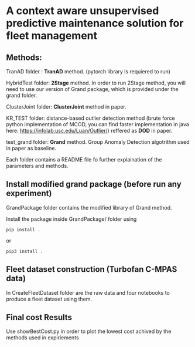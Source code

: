 # A context aware unsupervised predictive maintenance solution for fleet management

## Methods:
TranAD folder : **TranAD** method. (pytorch library is requiered to run)

HybridTest folder: **2Stage** method. In order to run 2Stage method, you will need to use our version of Grand package, which is provided under the grand folder.

ClusterJoint folder: **ClusterJoint** method in paper.

KR_TEST folder: distance-based outlier detection method (brute force python implementation of MCOD, you can find faster implementation in java here: https://infolab.usc.edu/Luan/Outlier/) reffered as **DOD** in paper.

test_grand folder: **Grand** method. Group Anomaly Detection algotrithm used in paper as baseline.

Each folder contains a README file fo further explaination of the parameters and methods.

## Install modified grand package (before run any experiment)

GrandPackage folder contains the modified library of Grand method.

Install the package inside GrandPackage/ folder using 
```
pip install .
```
or 
```
pip3 install .
```

## Fleet dataset construction (Turbofan C-MPAS data)

In CreateFleetDataset folder are the raw data and four notebooks to produce a fleet dataset using them.

## Final cost Results

Use showBestCost.py in order to plot the lowest cost achived by the methods used in expiriements
